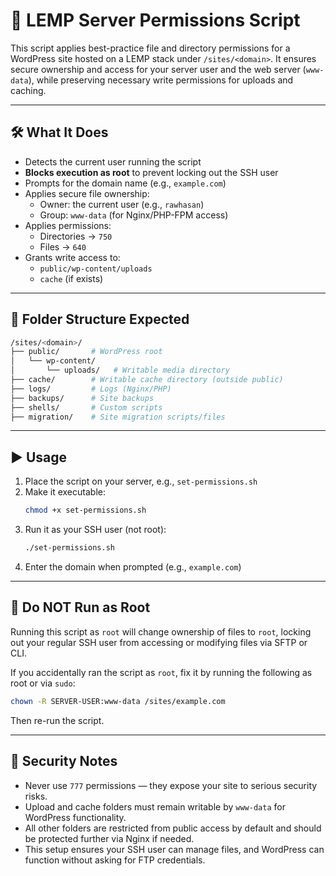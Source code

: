 # 🔐 LEMP Server Permissions Script

This script applies best-practice file and directory permissions for a WordPress site hosted on a LEMP stack under `/sites/<domain>`. It ensures secure ownership and access for your server user and the web server (`www-data`), while preserving necessary write permissions for uploads and caching.

---

## 🛠️ What It Does

- Detects the current user running the script
- **Blocks execution as root** to prevent locking out the SSH user
- Prompts for the domain name (e.g., `example.com`)
- Applies secure file ownership:
  - Owner: the current user (e.g., `rawhasan`)
  - Group: `www-data` (for Nginx/PHP-FPM access)
- Applies permissions:
  - Directories → `750`
  - Files → `640`
- Grants write access to:
  - `public/wp-content/uploads`
  - `cache` (if exists)

---

## 📂 Folder Structure Expected

```bash
/sites/<domain>/
├── public/       # WordPress root
│   └── wp-content/
│       └── uploads/   # Writable media directory
├── cache/        # Writable cache directory (outside public)
├── logs/         # Logs (Nginx/PHP)
├── backups/      # Site backups
├── shells/       # Custom scripts
├── migration/    # Site migration scripts/files
```

---

## ▶️ Usage

1. Place the script on your server, e.g., `set-permissions.sh`
2. Make it executable:
   ```bash
   chmod +x set-permissions.sh
   ```
3. Run it as your SSH user (not root):
   ```bash
   ./set-permissions.sh
   ```
4. Enter the domain when prompted (e.g., `example.com`)

---

## 🛑 Do NOT Run as Root

Running this script as `root` will change ownership of files to `root`, locking out your regular SSH user from accessing or modifying files via SFTP or CLI.

If you accidentally ran the script as `root`, fix it by running the following as root or via `sudo`:

```bash
chown -R SERVER-USER:www-data /sites/example.com
```

Then re-run the script.

---

## 🔐 Security Notes

- Never use `777` permissions — they expose your site to serious security risks.
- Upload and cache folders must remain writable by `www-data` for WordPress functionality.
- All other folders are restricted from public access by default and should be protected further via Nginx if needed.
- This setup ensures your SSH user can manage files, and WordPress can function without asking for FTP credentials.
